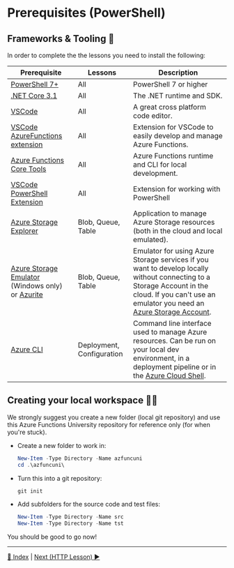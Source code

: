# Prerequisites (PowerShell)

## Frameworks & Tooling 🧰

In order to complete the the lessons you need to install the following:

|Prerequisite|Lessons|Description
|-|-|-
|[PowerShell 7+](https://docs.microsoft.com/en-us/powershell/scripting/install/installing-powershell?view=powershell-7.1)| All | PowerShell 7 or higher
|[.NET Core 3.1](https://dotnet.microsoft.com/en-us/download/dotnet/3.1)|All|The .NET runtime and SDK.
|[VSCode](https://code.visualstudio.com/Download)|All|A great cross platform code editor.
|[VSCode AzureFunctions extension](https://github.com/Microsoft/vscode-azurefunctions)|All|Extension for VSCode to easily develop and manage Azure Functions.
|[Azure Functions Core Tools](https://github.com/Azure/azure-functions-core-tools)|All|Azure Functions runtime and CLI for local development.
|[VSCode PowerShell Extension](https://marketplace.visualstudio.com/items?itemName=ms-vscode.PowerShell)| All| Extension for working with PowerShell
|[Azure Storage Explorer](https://azure.microsoft.com/en-us/features/storage-explorer/)|Blob, Queue, Table|Application to manage Azure Storage resources (both in the cloud and local emulated).
|[Azure Storage Emulator](https://docs.microsoft.com/en-us/azure/storage/common/storage-use-emulator) (Windows only) or [Azurite](https://docs.microsoft.com/en-us/azure/storage/common/storage-use-azurite)|Blob, Queue, Table|Emulator for using Azure Storage services if you want to develop locally without connecting to a Storage Account in the cloud. If you can't use an emulator you need an [Azure Storage Account](https://docs.microsoft.com/en-us/azure/storage/common/storage-account-create?tabs=azure-portal).
|[Azure CLI](https://docs.microsoft.com/en-us/cli/azure/what-is-azure-cli)|Deployment, Configuration|Command line interface used to manage Azure resources. Can be run on your local dev environment, in a deployment pipeline or in the [Azure Cloud Shell](https://docs.microsoft.com/en-us/azure/cloud-shell/overview).

## Creating your local workspace 👩‍💻

We strongly suggest you create a new folder (local git repository) and use this Azure Functions University repository for reference only (for when you're stuck).

- Create a new folder to work in:

    ```PowerShell
    New-Item -Type Directory -Name azfuncuni
    cd .\azfuncuni\
    ```

- Turn this into a git repository:

    ```PowerShell
    git init
    ```

- Add subfolders for the source code and test files:

    ```PowerShell
    New-Item -Type Directory -Name src
    New-Item -Type Directory -Name tst
    ```

You should be good to go now!

---
[🔼 Index](../../README.md) | [Next (HTTP Lesson) ▶](../http/http-lesson-powershell.md)
